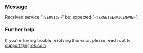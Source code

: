 
### Message
Received service "<code>&lt;SERVICE&gt;</code>" but expected "<code>&lt;TARGETSERVICENAME&gt;</code>".

### Further help
If you're having trouble resolving this error, please reach out to [support@ngrok.com](mailto:support@ngrok.com?subject=Help%20with%20ERR_NGROK_10022)

